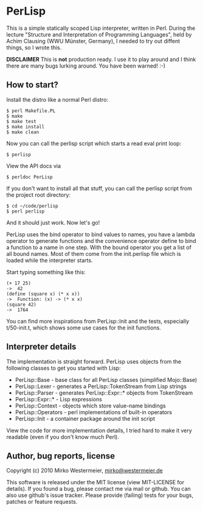 PerLisp
=======

This is a simple statically scoped Lisp interpreter, written in Perl. During
the lecture "Structure and Interpretation of Programming Languages", held by
Achim Clausing (WWU Münster, Germany), I needed to try out diffent things, so I
wrote this.

**DISCLAIMER** This is **not** production ready. I use it to play around and
I think there are many bugs lurking around. You have been warned! :-)

How to start?
-------------

Install the distro like a normal Perl distro:

    $ perl Makefile.PL
    $ make
    $ make test
    $ make install
    $ make clean

Now you can call the perlisp script which starts a read eval print loop:

    $ perlisp

View the API docs via

    $ perldoc PerLisp

If you don't want to install all that stuff, you can call the perlisp script
from the project root directory:

    $ cd ~/code/perlisp
    $ perl perlisp

And it should just work. Now let's go!

PerLisp uses the bind operator to bind values to names, you have a lambda
operator to generate functions and the convenience operator define to bind a
function to a name in one step. With the bound operator you get a list of all
bound names. Most of them come from the init.perlisp file which is loaded while
the interpreter starts.

Start typing something like this:

    (+ 17 25)
    ->  42
    (define (square x) (* x x))
    ->  Function: (x) -> (* x x)
    (square 42)
    ->  1764

You can find more inspirations from PerLisp::Init and the tests, especially
t/50-init.t, which shows some use cases for the init functions.

Interpreter details
-------------------

The implementation is straight forward. PerLisp uses objects from the following
classes to get you started with Lisp:

* PerLisp::Base - base class for all PerLisp classes (simplified Mojo::Base)
* PerLisp::Lexer - generates a PerLisp::TokenStream from Lisp strings
* PerLisp::Parser - generates PerLixp::Expr::* objects from TokenStream
* PerLisp::Expr::* - Lisp expressions
* PerLisp::Context - objects which store value-name bindings
* PerLisp::Operators - perl implementations of built-in operators
* PerLisp::Init - a container package around the init script

View the code for more implementation details, I tried hard to make it very
readable (even if you don't know much Perl).

Author, bug reports, license
----------------------------

Copyright (c) 2010 Mirko Westermeier, <mirko@westermeier.de>

This software is released under the MIT license (view MIT-LICENSE for details).
If you found a bug, please contact me via mail or github. You can also use
github's issue tracker. Please provide (failing) tests for your bugs, patches
or feature requests.
